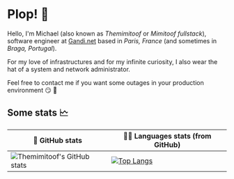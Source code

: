 # Plop! 🖖

Hello, I'm Michael (also known as _Themimitoof_ or _Mimitoof fullstack_), software engineer at [Gandi.net](https://gandi.net) based in _Paris, France_ (and sometimes in _Braga, Portugal_).

For my love of infrastructures and for my infinite curiosity, I also wear the hat of a system and network administrator.

Feel free to contact me if you want some outages in your production environment 😏 👹

## Some stats 🗠

| 🌚 GitHub stats | 👨‍💻 Languages stats (from GitHub) |
|-----------------|--------------------|
| ![Themimitoof's GitHub stats](https://github-readme-stats.vercel.app/api?username=themimitoof&count_private=true&show_icons=true&hide_rank=true&include_all_commits=true&custom_title=Themimitoof's+stats&disable_animations=true) | [![Top Langs](https://github-readme-stats.vercel.app/api/top-langs/?username=themimitoof&layout=compact)](https://github.com/anuraghazra/github-readme-stats) |
